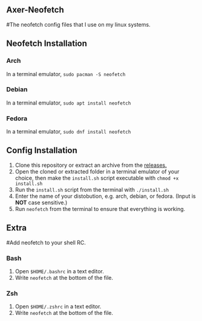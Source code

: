 ## Axer-Neofetch

#The neofetch config files that I use on my linux systems.

## Neofetch Installation
### Arch
In a terminal emulator, `sudo pacman -S neofetch`
### Debian
In a terminal emulator, `sudo apt install neofetch`
### Fedora
In a terminal emulator, `sudo dnf install neofetch`

## Config Installation
1. Clone this repository or extract an archive from the [releases.](https://github.com/AxerTheAxe/Axer-Neofetch/releases)
2. Open the cloned or extracted folder in a terminal emulator of your choice, then make the `install.sh` script executable with `chmod +x install.sh`
3. Run the `install.sh` script from the terminal with `./install.sh`
4. Enter the name of your distobution, e.g. arch, debian, or fedora. (Input is **NOT** case sensitive.)
5. Run `neofetch` from the terminal to ensure that everything is working.

## Extra

#Add neofetch to your shell RC.

### Bash
1. Open `$HOME/.bashrc` in a text editor.
2. Write `neofetch` at the bottom of the file.
### Zsh
1. Open `$HOME/.zshrc` in a text editor.
2. Write `neofetch` at the bottom of the file.
